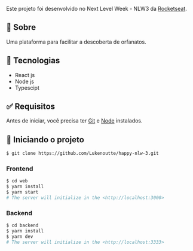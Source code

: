 Este projeto foi desenvolvido no  Next Level Week - NLW3 da [Rocketseat](https://rocketseat.com.br/).

## 🎯 Sobre

Uma plataforma para facilitar a descoberta de orfanatos.

## 🚀 Tecnologias

- React js
- Node js
- Typescipt

## ✅ Requisitos

Antes de iniciar, você precisa ter [Git](https://git-scm.com) e [Node](https://nodejs.org/en/) instalados.

## 🔌 Iniciando o projeto
```bash
$ git clone https://github.com/Lukenoutte/happy-nlw-3.git
```
### Frontend

```bash
$ cd web
$ yarn install
$ yarn start
# The server will initialize in the <http://localhost:3000>
```

### Backend
```bash
$ cd backend
$ yarn install
$ yarn dev
# The server will initialize in the <http://localhost:3333>
```
